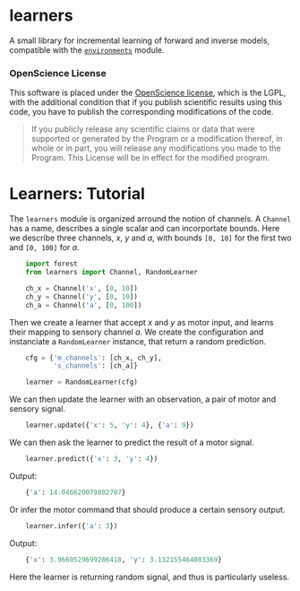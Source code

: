 learners
========

A small library for incremental learning of forward and inverse models, compatible with the [`environments`](https://github.com/humm/environments) module.


### OpenScience License

This software is placed under the [OpenScience license](http://fabien.benureau.com/openscience.html), which is the LGPL, with the additional condition that if you publish scientific results using this code, you have to publish the corresponding modifications of the code.

> If you publicly release any scientific claims or data that were supported or generated by the Program or a modification thereof, in whole or in part, you will release any modifications you made to the Program. This License will be in effect for the modified program.



# Learners: Tutorial

The `learners` module is organized arround the notion of channels. A `Channel`
has a name, describes a single scalar and can incorportate bounds. Here we
describe three channels, *x*, *y* and *a*, with bounds `[0, 10]` for the first
two and `[0, 100]` for *a*.

```python
    import forest
    from learners import Channel, RandomLearner

    ch_x = Channel('x', [0, 10])
    ch_y = Channel('y', [0, 10])
    ch_a = Channel('a', [0, 100])
```

Then we create a learner that accept *x* and *y* as motor input, and learns
their mapping to sensory channel *a*. We create the configuration and
instanciate a `RandomLearner` instance, that return a random prediction.


```python
    cfg = {'m_channels': [ch_x, ch_y],
           's_channels': [ch_a]}

    learner = RandomLearner(cfg)
```

We can then update the learner with an observation, a pair of motor and sensory
signal.

```python
    learner.update({'x': 5, 'y': 4}, {'a': 9})
```

We can then ask the learner to predict the result of a motor signal.

```python
    learner.predict({'x': 3, 'y': 4})
```
Output:
```python
    {'a': 14.046620079802707}
```


Or infer the motor command that should produce a certain sensory output.

```python
    learner.infer({'a': 3})
```
Output:
```python
    {'x': 3.9660529699286418, 'y': 3.132155464083369}
```

Here the learner is returning random signal, and thus is particularly useless.
